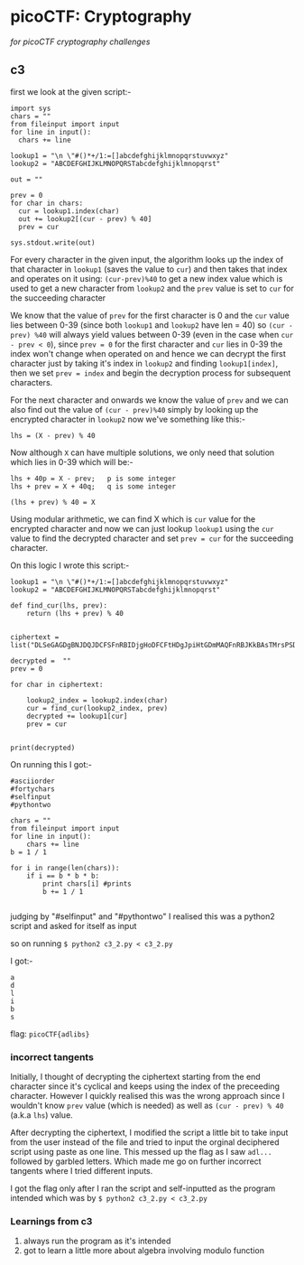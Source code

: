 # picoCTF: Cryptography

_for picoCTF cryptography challenges_

## c3

first we look at the given script:-

```
import sys
chars = ""
from fileinput import input
for line in input():
  chars += line

lookup1 = "\n \"#()*+/1:=[]abcdefghijklmnopqrstuvwxyz"
lookup2 = "ABCDEFGHIJKLMNOPQRSTabcdefghijklmnopqrst"

out = ""

prev = 0
for char in chars:
  cur = lookup1.index(char)
  out += lookup2[(cur - prev) % 40]
  prev = cur

sys.stdout.write(out)
```

For every character in the given input, the algorithm looks up the index of that character in `lookup1` (saves the value to `cur`) and then takes that index and operates on it using: `(cur-prev)%40` to get a new index value which is used to get a new character from `lookup2` and the `prev` value is set to `cur` for the succeeding character

We know that the value of `prev` for the first character is 0 and the `cur` value lies between 0-39 (since both `lookup1` and `lookup2` have len = 40) so `(cur - prev) %40` will always yield values between 0-39 (even in the case when `cur - prev < 0`), since `prev = 0` for the first character and `cur` lies in 0-39 the index won't change when operated on and hence we can decrypt the first character just by taking it's index in `lookup2` and finding `lookup1[index]`, then we set `prev = index` and begin the decryption process for subsequent characters.

For the next character and onwards we know the value of `prev` and we can also find out the value of `(cur - prev)%40` simply by looking up the encrypted character in `lookup2` now we've something like this:-

```
lhs = (X - prev) % 40
```

Now although `X` can have multiple solutions, we only need that solution which lies in 0-39 which will be:-

```
lhs + 40p = X - prev; 	p is some integer
lhs + prev = X + 40q;	q is some integer	

(lhs + prev) % 40 = X 
```

Using modular arithmetic, we can find X which is `cur` value for the encrypted character and now we can just lookup `lookup1` using the `cur` value to find the decrypted character and set `prev = cur` for the succeeding character.

On this logic I wrote this script:-

```
lookup1 = "\n \"#()*+/1:=[]abcdefghijklmnopqrstuvwxyz"
lookup2 = "ABCDEFGHIJKLMNOPQRSTabcdefghijklmnopqrst"

def find_cur(lhs, prev):
	return (lhs + prev) % 40


ciphertext = list("DLSeGAGDgBNJDQJDCFSFnRBIDjgHoDFCFtHDgJpiHtGDmMAQFnRBJKkBAsTMrsPSDDnEFCFtIbEDtDCIbFCFtHTJDKerFldbFObFCFtLBFkBAAAPFnRBJGEkerFlcPgKkImHnIlATJDKbTbFOkdNnsgbnJRMFnRBNAFkBAAAbrcbTKAkOgFpOgFpOpkBAAAAAAAiClFGIPFnRBaKliCgClFGtIBAAAAAAAOgGEkImHnIl")

decrypted =  ""
prev = 0

for char in ciphertext:
	
	lookup2_index = lookup2.index(char)
	cur = find_cur(lookup2_index, prev)
	decrypted += lookup1[cur]
	prev = cur


print(decrypted)

```


On running this I got:-

```
#asciiorder
#fortychars
#selfinput
#pythontwo

chars = ""
from fileinput import input
for line in input():
    chars += line
b = 1 / 1

for i in range(len(chars)):
    if i == b * b * b:
        print chars[i] #prints
        b += 1 / 1


```

judging by "#selfinput" and "#pythontwo" I realised this was a python2 script and asked for itself as input

so on running `$ python2 c3_2.py < c3_2.py`

I got:-

```
a
d
l
i
b
s
```

flag: `picoCTF{adlibs}`

### incorrect tangents

Initially, I thought of decrypting the ciphertext starting from the end character since it's cyclical and keeps using the index of the preceeding character. However I quickly realised this was the wrong approach since I wouldn't know `prev` value (which is needed) as well as `(cur - prev) % 40` (a.k.a `lhs`) value.

After decrypting the ciphertext, I modified the script a little bit to take input from the user instead of the file and tried to input the orginal deciphered script using paste as one line. This messed up the flag as I saw `adl...` followed by garbled letters. Which made me go on further incorrect tangents where I tried different inputs.

I got the flag only after I ran the script and self-inputted as the program intended which was by `$ python2 c3_2.py < c3_2.py`

### Learnings from c3

1. always run the program as it's intended
2. got to learn a little more about algebra involving modulo function
 
